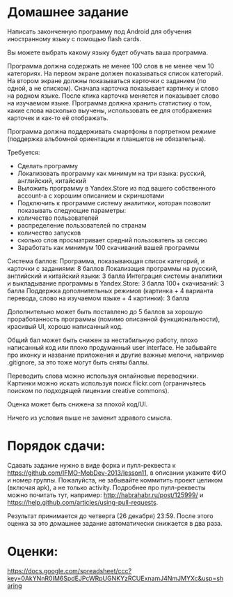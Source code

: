 Домашнее задание
=======
Написать законченную программу под Android для обучения иностранному языку с помощью flash cards.

Вы можете выбрать какому языку будет обучать ваша программа. 

Программа должна содержать не менее 100 слов в не менее чем 10 категориях. На первом экране должен показываться список категорий. На втором экране должны показываться карточки с заданием (по одной, а не списком). Сначала карточка показывает картинку и слово на родном языке. После клика карточка меняется и показывает слово на изучаемом языке. Программа должна хранить статистику о том, какие слова насколько выучены, использовать ее для отображения карточек и как-то её отображать.

Программа должна поддерживать смартфоны в портретном режиме (поддержка альбомной ориентации и планшетов не обязательна).

Требуется:
- Сделать программу
- Локализовать программу как минимум на три языка: русский, английский, китайский
- Выложить программу в Yandex.Store из под вашего собственного account-а с хорошим описанием и скриншотами
- Подключить к программе систему аналитики, которая позволит показывать следующие параметры:
 - количество пользователей
 - распределение пользователей по странам
 - количество запусков
 - сколько слов просматривает средний пользователь за сессию
- Заработать как минимум 100 скачиваний вашей программы

Система баллов:
Программа, показывающая список категорий, и карточки с заданиями: 8 баллов
Локализация программы на русский, английский и китайский языки: 3 балла
Интеграция системы аналитики и выкладывание программы в Yandex.Store: 3 балла
100+ скачиваний: 3 балла
Поддержка дополнительных режимов (картинка + 4 варианта перевода, слово на изучаемом языке + 4 картинки): 3 балла 

Дополнительно может быть поставлено до 5 баллов за хорошую проработанность программы (помимо описанной функциональности), красивый UI, хорошо написанный код.

Общий бал может быть снижен за нестабильную работу, плохо написанный код или плохо продуманный user interface. Не забывайте про иконку и название приложения и другие важные мелочи, например .gitignore, за это тоже могут быть сняты баллы.

Переводить слова можно используя онлайновые переводчики. Картинки можно искать используя поиск flickr.com (ограничьтесь поиском по подходящей лицензии creative commons).

Оценка может быть снижена за плохой код/UI.

Ничего из условия выше не заменит здравого смысла.

Порядок сдачи:
=======
Сдавать задание нужно в виде форка и пулл-реквеста к https://github.com/IFMO-MobDev-2013/lesson11, в описании укажите ФИО и номер группы.
Пожалуйста, не забывайте коммитить проект целиком (включая apk), а не только activity.
Подробнее про пулл-реквесты можно почитать тут, например: http://habrahabr.ru/post/125999/ и https://help.github.com/articles/using-pull-requests.

Результат принимается до четверга (26 декабря) 23:59. После этого оценка за это домашнее задание автоматически снижается в два раза.

Оценки:
=======
https://docs.google.com/spreadsheet/ccc?key=0AkYNnR0IM6SpdEJPcWRpUGNKYzRCUExnamJ4NmJMYXc&usp=sharing
